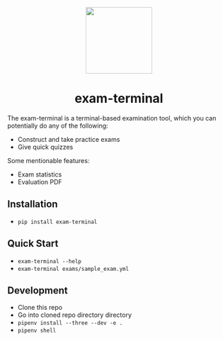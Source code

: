 

<!-- <p align="center"><img src="misc/logo.png" width="150"/></p> -->
<p align="center"><img src="[](https://raw.githubusercontent.com/ismet55555/exam-terminal/master/misc/logo.png)" width="150"/></p>
<!-- https://raw.githubusercontent.com/ismet55555/exam-terminal/blob/master/misc/logo.png -->

<h1 align="center">exam-terminal</h1>

The exam-terminal is a terminal-based examination tool, which you can potentially do any of the following:

- Construct and take practice exams
- Give quick quizzes

Some mentionable features:

- Exam statistics
- Evaluation PDF

## Installation

- `pip install exam-terminal`

## Quick Start
- `exam-terminal --help`
- `exam-terminal exams/sample_exam.yml`

## Development

- Clone this repo
- Go into cloned repo directory directory
- `pipenv install --three --dev -e .`
- `pipenv shell`
